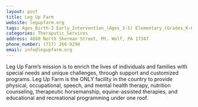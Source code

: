 ```yaml
---
layout: post
title: Leg Up Farm
website: legupfarm.org
tags: Ages_Birth-3 Early_Intervention_(Ages_3-5) Elementary_(Grades_K-6) Secondary_(Grades_7-12) Post_Secondary_(High_School_and_Beyond)
categories: Theraputic_Services
address: 4880 North Sherman Street, Mt. Wolf, PA 17347
phone_number: (717) 266-9294
email: info@legupfarm.org
---
```

Leg Up Farm’s mission is to enrich the lives of individuals and families with special needs and unique challenges, through support and customized programs. Leg Up Farm is the ONLY facility in the country to provide physical, occupational, speech, and mental health therapy, nutrition counseling, therapeutic horsemanship, equine-assisted therapies, and educational and recreational programming under one roof.